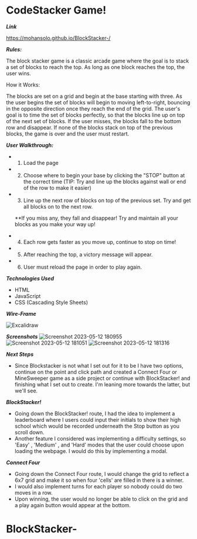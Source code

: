 # CodeStacker Game!

***Link***

https://mohansolo.github.io/BlockStacker-/

***Rules:*** 

The block stacker game is a classic arcade game where the goal is to stack a set of blocks to reach the top. As long as one block reaches the top, the user wins. 

How it Works:

The blocks are set on a grid and begin at the base starting with three. As the user begins the set of blocks will begin to moving left-to-right, bouncing in the opposite direction once they reach the end of the grid. The user's goal is to time the set of blocks perfectly, so that the blocks line up on top of the next set of blocks. If the user misses, the blocks fall to the bottom row and disappear. If none of the blocks stack on top of the previous blocks, the game is over and the user must restart. 

***User Walkthrough:***

- 1. Load the page

- 2. Choose where to begin your base by clicking the "STOP" button at the correct time (TIP: Try and line up the blocks against wall or end of the row to make it easier)

- 3. Line up the next row of blocks on top of the previous set. Try and get all blocks on to the next row. 

    **If you miss any, they fall and disappear! Try and maintain all your blocks as you make your way up!

- 4. Each row gets faster as you move up, continue to stop on time!

- 5. After reaching the top, a victory message will appear.

- 6. User must reload the page in order to play again.

***Technologies Used***

- HTML
- JavaScript
- CSS (Cascading Style Sheets)

***Wire-Frame***

![Excalidraw](https://github.com/MoHanSolo/BlockStacker-/assets/124226939/acb89b1f-a606-4df1-b9b0-22a802050d5f)

***Screenshots***
![Screenshot 2023-05-12 180955](https://github.com/MoHanSolo/BlockStacker-/assets/124226939/ecc587fb-0302-4a77-a191-1e5096573433)
![Screenshot 2023-05-12 181051](https://github.com/MoHanSolo/BlockStacker-/assets/124226939/8089f865-88cd-4fae-a4fa-dd78ca4e3048)
![Screenshot 2023-05-12 181316](https://github.com/MoHanSolo/BlockStacker-/assets/124226939/e0d39053-0b22-4f6f-8064-a606fd500928)

***Next Steps***

- Since Blockstacker is not what I set out for it to be I have two options, continue on the point and click path and created a Connect Four or MineSweeper game as a side project or continue with BlockStacker! and finishing what I set out to create. I'm leaning more towards the latter, but we'll see. 

***BlockStacker!***

- Going down the BlockStacker! route, I had the idea to implement a leaderboard where I users could input their initials to show their high school which would be recorded underneath the Stop button as you scroll down. 
- Another feature I considered was implementing a difficulty settings, so 'Easy' , 'Medium' , and 'Hard' modes that the user could choose upon loading the webpage. I would do this by implementing a modal. 

***Connect Four***

- Going down the Connect Four route, I would change the grid to reflect a 6x7 grid and make it so when four 'cells' are filled in there is a winner. 
- I would also implement turns for each player so nobody could do two moves in a row.
- Upon winning, the user would no longer be able to click on the grid and a play again button would appear at the bottom. 

# BlockStacker-

